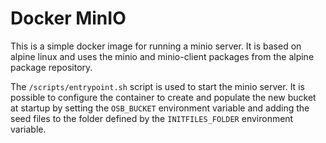 # Docker MinIO

This is a simple docker image for running a minio server. It is based on alpine linux and uses the minio and minio-client packages from the alpine package repository.

The `/scripts/entrypoint.sh` script is used to start the minio server. It is possible to configure the container to create and populate the new bucket at startup by setting the `OSB_BUCKET` environment variable and adding the seed files to the folder defined by the `INITFILES_FOLDER` environment variable.
